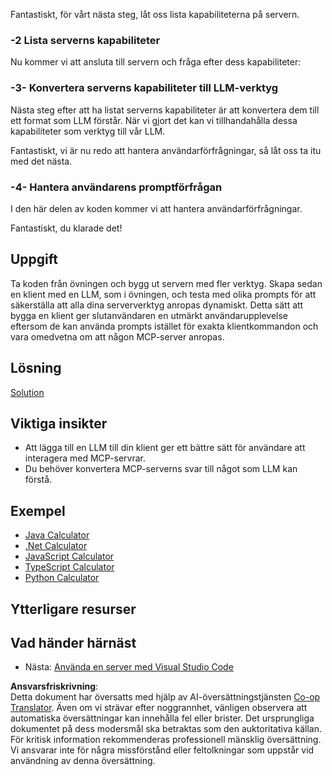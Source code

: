 <!--
CO_OP_TRANSLATOR_METADATA:
{
  "original_hash": "f74887f51a69d3f255cb83d0b517c623",
  "translation_date": "2025-07-13T18:52:36+00:00",
  "source_file": "03-GettingStarted/03-llm-client/README.md",
  "language_code": "sv"
}
-->
Fantastiskt, för vårt nästa steg, låt oss lista kapabiliteterna på servern.

### -2 Lista serverns kapabiliteter

Nu kommer vi att ansluta till servern och fråga efter dess kapabiliteter:

### -3- Konvertera serverns kapabiliteter till LLM-verktyg

Nästa steg efter att ha listat serverns kapabiliteter är att konvertera dem till ett format som LLM förstår. När vi gjort det kan vi tillhandahålla dessa kapabiliteter som verktyg till vår LLM.

Fantastiskt, vi är nu redo att hantera användarförfrågningar, så låt oss ta itu med det nästa.

### -4- Hantera användarens promptförfrågan

I den här delen av koden kommer vi att hantera användarförfrågningar.

Fantastiskt, du klarade det!

## Uppgift

Ta koden från övningen och bygg ut servern med fler verktyg. Skapa sedan en klient med en LLM, som i övningen, och testa med olika prompts för att säkerställa att alla dina serververktyg anropas dynamiskt. Detta sätt att bygga en klient ger slutanvändaren en utmärkt användarupplevelse eftersom de kan använda prompts istället för exakta klientkommandon och vara omedvetna om att någon MCP-server anropas.

## Lösning

[Solution](/03-GettingStarted/03-llm-client/solution/README.md)

## Viktiga insikter

- Att lägga till en LLM till din klient ger ett bättre sätt för användare att interagera med MCP-servrar.
- Du behöver konvertera MCP-serverns svar till något som LLM kan förstå.

## Exempel

- [Java Calculator](../samples/java/calculator/README.md)
- [.Net Calculator](../../../../03-GettingStarted/samples/csharp)
- [JavaScript Calculator](../samples/javascript/README.md)
- [TypeScript Calculator](../samples/typescript/README.md)
- [Python Calculator](../../../../03-GettingStarted/samples/python)

## Ytterligare resurser

## Vad händer härnäst

- Nästa: [Använda en server med Visual Studio Code](../04-vscode/README.md)

**Ansvarsfriskrivning**:  
Detta dokument har översatts med hjälp av AI-översättningstjänsten [Co-op Translator](https://github.com/Azure/co-op-translator). Även om vi strävar efter noggrannhet, vänligen observera att automatiska översättningar kan innehålla fel eller brister. Det ursprungliga dokumentet på dess modersmål ska betraktas som den auktoritativa källan. För kritisk information rekommenderas professionell mänsklig översättning. Vi ansvarar inte för några missförstånd eller feltolkningar som uppstår vid användning av denna översättning.